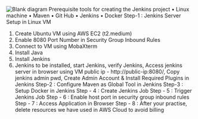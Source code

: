 ![Blank diagram](https://github.com/user-attachments/assets/56b90bb2-4a5c-433e-b9ed-3e70952d0300)
Prerequisite tools for creating the Jenkins project
•	Linux machine
•	Maven
•	Git Hub
•	Jenkins
•	Docker
Step-1 : Jenkins Server Setup in Linux VM
1.	Create Ubuntu VM using AWS EC2 (t2.medium)
2.	Enable 8080 Port Number in Security Group Inbound Rules
3.	Connect to VM using MobaXterm
4.	Install Java
5.	Install Jenkins
8.	  Jenkins to be installed, start Jenkins, verify Jenkins, Access jenkins server in browser using VM public ip - http://public-ip:8080/, Copy jenkins admin pwd, Create Admin Account & Install Required Plugins in Jenkins
Step-2 : Configure Maven as Global Tool in Jenkins
Step-3 : Setup Docker in Jenkins
Step - 4 : Create Jenkins Job
Step - 5 : Trigger Jenkins Job
Step - 6 : Enable host port in security group inbound rules
Step - 7 : Access Application in Browser
Step - 8 : After your practise, delete resources we have used in AWS Cloud to avoid billing


